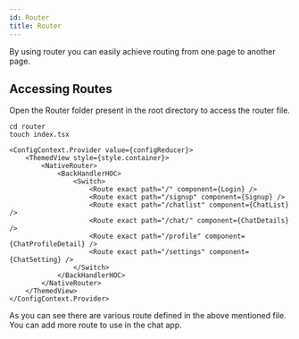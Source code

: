 ```yaml
---
id: Router
title: Router
---
```


By using router you can easily achieve routing from one page to another page.

## Accessing Routes
Open the Router folder present in the root directory to access the router file.

```
cd router
touch index.tsx
```

```
<ConfigContext.Provider value={configReducer}>
    <ThemedView style={style.container}>
        <NativeRouter>
            <BackHandlerHOC>
                <Switch>
                    <Route exact path="/" component={Login} />
                    <Route exact path="/signup" component={Signup} />
                    <Route exact path="/chatlist" component={ChatList} />
                    <Route exact path="/chat/" component={ChatDetails} />
                    <Route exact path="/profile" component={ChatProfileDetail} />
                    <Route exact path="/settings" component={ChatSetting} />
                </Switch>
            </BackHandlerHOC>
        </NativeRouter>
    </ThemedView>
</ConfigContext.Provider>
```

As you can see there are various route defined in the above mentioned file. You can add more route to use in the chat app.